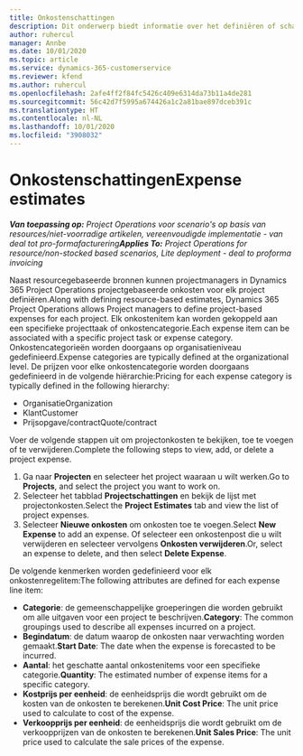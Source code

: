 ```yaml
---
title: Onkostenschattingen
description: Dit onderwerp biedt informatie over het definiëren of schatten van projectgebaseerde onkosten.
author: ruhercul
manager: Annbe
ms.date: 10/01/2020
ms.topic: article
ms.service: dynamics-365-customerservice
ms.reviewer: kfend
ms.author: ruhercul
ms.openlocfilehash: 2afe4ff2f84fc5426c409e6314da73b11a4de281
ms.sourcegitcommit: 56c42d7f5995a674426a1c2a81bae897dceb391c
ms.translationtype: HT
ms.contentlocale: nl-NL
ms.lasthandoff: 10/01/2020
ms.locfileid: "3908032"
---
```

# <a name="expense-estimates"></a><span data-ttu-id="ef732-103">Onkostenschattingen</span><span class="sxs-lookup"><span data-stu-id="ef732-103">Expense estimates</span></span>
<span data-ttu-id="ef732-104">_**Van toepassing op:** Project Operations voor scenario's op basis van resources/niet-voorradige artikelen, vereenvoudigde implementatie - van deal tot pro-formafacturering_</span><span class="sxs-lookup"><span data-stu-id="ef732-104">_**Applies To:** Project Operations for resource/non-stocked based scenarios, Lite deployment - deal to proforma invoicing_</span></span>

<span data-ttu-id="ef732-105">Naast resourcegebaseerde bronnen kunnen projectmanagers in Dynamics 365 Project Operations projectgebaseerde onkosten voor elk project definiëren.</span><span class="sxs-lookup"><span data-stu-id="ef732-105">Along with defining resource-based estimates, Dynamics 365 Project Operations allows Project managers to define project-based expenses for each project.</span></span> <span data-ttu-id="ef732-106">Elk onkostenitem kan worden gekoppeld aan een specifieke projecttaak of onkostencategorie.</span><span class="sxs-lookup"><span data-stu-id="ef732-106">Each expense item can be associated with a specific project task or expense category.</span></span> <span data-ttu-id="ef732-107">Onkostencategorieën worden doorgaans op organisatieniveau gedefinieerd.</span><span class="sxs-lookup"><span data-stu-id="ef732-107">Expense categories are typically defined at the organizational level.</span></span> <span data-ttu-id="ef732-108">De prijzen voor elke onkostencategorie worden doorgaans gedefinieerd in de volgende hiërarchie:</span><span class="sxs-lookup"><span data-stu-id="ef732-108">Pricing for each expense category is typically defined in the following hierarchy:</span></span>

- <span data-ttu-id="ef732-109">Organisatie</span><span class="sxs-lookup"><span data-stu-id="ef732-109">Organization</span></span>
- <span data-ttu-id="ef732-110">Klant</span><span class="sxs-lookup"><span data-stu-id="ef732-110">Customer</span></span>
- <span data-ttu-id="ef732-111">Prijsopgave/contract</span><span class="sxs-lookup"><span data-stu-id="ef732-111">Quote/contract</span></span>

<span data-ttu-id="ef732-112">Voer de volgende stappen uit om projectonkosten te bekijken, toe te voegen of te verwijderen.</span><span class="sxs-lookup"><span data-stu-id="ef732-112">Complete the following steps to view, add, or delete a project expense.</span></span>

1. <span data-ttu-id="ef732-113">Ga naar **Projecten** en selecteer het project waaraan u wilt werken.</span><span class="sxs-lookup"><span data-stu-id="ef732-113">Go to **Projects**, and select the project you want to work on.</span></span>
2. <span data-ttu-id="ef732-114">Selecteer het tabblad **Projectschattingen** en bekijk de lijst met projectonkosten.</span><span class="sxs-lookup"><span data-stu-id="ef732-114">Select the **Project Estimates** tab and view the list of project expenses.</span></span>
3. <span data-ttu-id="ef732-115">Selecteer **Nieuwe onkosten** om onkosten toe te voegen.</span><span class="sxs-lookup"><span data-stu-id="ef732-115">Select **New Expense** to add an expense.</span></span> <span data-ttu-id="ef732-116">Of selecteer een onkostenpost die u wilt verwijderen en selecteer vervolgens **Onkosten verwijderen**.</span><span class="sxs-lookup"><span data-stu-id="ef732-116">Or, select an expense to delete, and then select **Delete Expense**.</span></span>

<span data-ttu-id="ef732-117">De volgende kenmerken worden gedefinieerd voor elk onkostenregelitem:</span><span class="sxs-lookup"><span data-stu-id="ef732-117">The following attributes are defined for each expense line item:</span></span>

- <span data-ttu-id="ef732-118">**Categorie**: de gemeenschappelijke groeperingen die worden gebruikt om alle uitgaven voor een project te beschrijven.</span><span class="sxs-lookup"><span data-stu-id="ef732-118">**Category**: The common groupings used to describe all expenses incurred on a project.</span></span>
- <span data-ttu-id="ef732-119">**Begindatum**: de datum waarop de onkosten naar verwachting worden gemaakt.</span><span class="sxs-lookup"><span data-stu-id="ef732-119">**Start Date**: The date when the expense is forecasted to be incurred.</span></span>
- <span data-ttu-id="ef732-120">**Aantal**: het geschatte aantal onkostenitems voor een specifieke categorie.</span><span class="sxs-lookup"><span data-stu-id="ef732-120">**Quantity**: The estimated number of expense items for a specific category.</span></span>
- <span data-ttu-id="ef732-121">**Kostprijs per eenheid**: de eenheidsprijs die wordt gebruikt om de kosten van de onkosten te berekenen.</span><span class="sxs-lookup"><span data-stu-id="ef732-121">**Unit Cost Price**: The unit price used to calculate to cost of the expense.</span></span>
- <span data-ttu-id="ef732-122">**Verkoopprijs per eenheid**: de eenheidsprijs die wordt gebruikt om de verkoopprijzen van de onkosten te berekenen.</span><span class="sxs-lookup"><span data-stu-id="ef732-122">**Unit Sales Price**: The unit price used to calculate the sale prices of the expense.</span></span>

